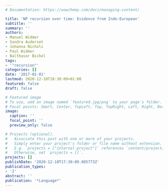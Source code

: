 ```yaml
---
# Documentation: https://wowchemy.com/docs/managing-content/

title: 'NP recursion over time: Evidence from Indo-European'
subtitle: ''
summary: ''
authors:
- Manuel Widmer
- Sandra Auderset
- Johanna Nichols
- Paul Widmer
- Balthasar Bickel
tags:
- '"recursion"'
categories: []
date: '2017-01-01'
lastmod: 2020-12-10T18:30:09+01:00
featured: false
draft: false

# Featured image
# To use, add an image named `featured.jpg/png` to your page's folder.
# Focal points: Smart, Center, TopLeft, Top, TopRight, Left, Right, BottomLeft, Bottom, BottomRight.
image:
  caption: ''
  focal_point: ''
  preview_only: false

# Projects (optional).
#   Associate this post with one or more of your projects.
#   Simply enter your project's folder or file name without extension.
#   E.g. `projects = ["internal-project"]` references `content/project/deep-learning/index.md`.
#   Otherwise, set `projects = []`.
projects: []
publishDate: '2020-12-10T17:30:09.085773Z'
publication_types:
- '2'
abstract: ''
publication: '*Language*'
---
```

